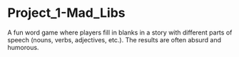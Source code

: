 # Project_1-Mad_Libs
 A fun word game where players fill in blanks in a story with different parts of speech (nouns, verbs, adjectives, etc.).  The results are often absurd and humorous.
